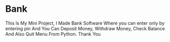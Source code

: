 # Bank
This Is My Mini Project, I Made Bank Software Where you can enter only by entering pin And You Can Deposit Money, Withdraw Money, Check Balance And Also Quit Menu From Python. Thank You 
